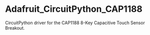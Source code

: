 # Adafruit_CircuitPython_CAP1188
CircuitPython driver for the CAP1188 8-Key Capacitive Touch Sensor Breakout.
